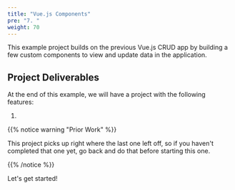 ```yaml
---
title: "Vue.js Components"
pre: "7. "
weight: 70
---
```


This example project builds on the previous Vue.js CRUD app by building a few custom components to view and update data in the application.

## Project Deliverables

At the end of this example, we will have a project with the following features:

1. 

{{% notice warning "Prior Work" %}}

This project picks up right where the last one left off, so if you haven't completed that one yet, go back and do that before starting this one.

{{% /notice %}}

Let's get started!